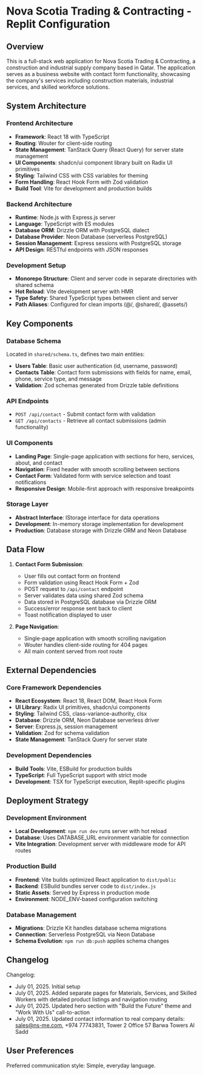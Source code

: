 # Nova Scotia Trading & Contracting - Replit Configuration

## Overview

This is a full-stack web application for Nova Scotia Trading & Contracting, a construction and industrial supply company based in Qatar. The application serves as a business website with contact form functionality, showcasing the company's services including construction materials, industrial services, and skilled workforce solutions.

## System Architecture

### Frontend Architecture
- **Framework**: React 18 with TypeScript
- **Routing**: Wouter for client-side routing
- **State Management**: TanStack Query (React Query) for server state management
- **UI Components**: shadcn/ui component library built on Radix UI primitives
- **Styling**: Tailwind CSS with CSS variables for theming
- **Form Handling**: React Hook Form with Zod validation
- **Build Tool**: Vite for development and production builds

### Backend Architecture
- **Runtime**: Node.js with Express.js server
- **Language**: TypeScript with ES modules
- **Database ORM**: Drizzle ORM with PostgreSQL dialect
- **Database Provider**: Neon Database (serverless PostgreSQL)
- **Session Management**: Express sessions with PostgreSQL storage
- **API Design**: RESTful endpoints with JSON responses

### Development Setup
- **Monorepo Structure**: Client and server code in separate directories with shared schema
- **Hot Reload**: Vite development server with HMR
- **Type Safety**: Shared TypeScript types between client and server
- **Path Aliases**: Configured for clean imports (@/, @shared/, @assets/)

## Key Components

### Database Schema
Located in `shared/schema.ts`, defines two main entities:
- **Users Table**: Basic user authentication (id, username, password)
- **Contacts Table**: Contact form submissions with fields for name, email, phone, service type, and message
- **Validation**: Zod schemas generated from Drizzle table definitions

### API Endpoints
- `POST /api/contact` - Submit contact form with validation
- `GET /api/contacts` - Retrieve all contact submissions (admin functionality)

### UI Components
- **Landing Page**: Single-page application with sections for hero, services, about, and contact
- **Navigation**: Fixed header with smooth scrolling between sections
- **Contact Form**: Validated form with service selection and toast notifications
- **Responsive Design**: Mobile-first approach with responsive breakpoints

### Storage Layer
- **Abstract Interface**: IStorage interface for data operations
- **Development**: In-memory storage implementation for development
- **Production**: Database storage with Drizzle ORM and Neon Database

## Data Flow

1. **Contact Form Submission**:
   - User fills out contact form on frontend
   - Form validation using React Hook Form + Zod
   - POST request to `/api/contact` endpoint
   - Server validates data using shared Zod schema
   - Data stored in PostgreSQL database via Drizzle ORM
   - Success/error response sent back to client
   - Toast notification displayed to user

2. **Page Navigation**:
   - Single-page application with smooth scrolling navigation
   - Wouter handles client-side routing for 404 pages
   - All main content served from root route

## External Dependencies

### Core Framework Dependencies
- **React Ecosystem**: React 18, React DOM, React Hook Form
- **UI Library**: Radix UI primitives, shadcn/ui components
- **Styling**: Tailwind CSS, class-variance-authority, clsx
- **Database**: Drizzle ORM, Neon Database serverless driver
- **Server**: Express.js, session management
- **Validation**: Zod for schema validation
- **State Management**: TanStack Query for server state

### Development Dependencies
- **Build Tools**: Vite, ESBuild for production builds
- **TypeScript**: Full TypeScript support with strict mode
- **Development**: TSX for TypeScript execution, Replit-specific plugins

## Deployment Strategy

### Development Environment
- **Local Development**: `npm run dev` runs server with hot reload
- **Database**: Uses DATABASE_URL environment variable for connection
- **Vite Integration**: Development server with middleware mode for API routes

### Production Build
- **Frontend**: Vite builds optimized React application to `dist/public`
- **Backend**: ESBuild bundles server code to `dist/index.js`
- **Static Assets**: Served by Express in production mode
- **Environment**: NODE_ENV-based configuration switching

### Database Management
- **Migrations**: Drizzle Kit handles database schema migrations
- **Connection**: Serverless PostgreSQL via Neon Database
- **Schema Evolution**: `npm run db:push` applies schema changes

## Changelog

Changelog:
- July 01, 2025. Initial setup
- July 01, 2025. Added separate pages for Materials, Services, and Skilled Workers with detailed product listings and navigation routing
- July 01, 2025. Updated hero section with "Build the Future" theme and "Work With Us" call-to-action
- July 01, 2025. Updated contact information to real company details: sales@ns-me.com, +974 77743831, Tower 2 Office 57 Barwa Towers Al Sadd

## User Preferences

Preferred communication style: Simple, everyday language.